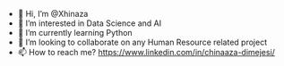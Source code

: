 - 👋 Hi, I’m @Xhinaza
- 👀 I’m interested in Data Science and AI
- 🌱 I’m currently learning Python
- 💞️ I’m looking to collaborate on any Human Resource related project
- 📫 How to reach me?  https://www.linkedin.com/in/chinaaza-dimejesi/ 

<!---
Xhinaza/Xhinaza is a ✨ special ✨ repository because its `README.md` (this file) appears on your GitHub profile.
You can click the Preview link to take a look at your changes.
--->
